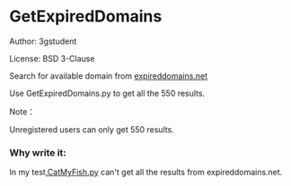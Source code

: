 # GetExpiredDomains

Author: 3gstudent

License: BSD 3-Clause

Search for available domain from [expireddomains.net](https://www.expireddomains.net/)

Use GetExpiredDomains.py to get all the 550 results.

Note：

  Unregistered users can only get 550 results.


### Why write it:

In my test,[CatMyFish.py](https://github.com/Mr-Un1k0d3r/CatMyFish) can't get all the results from expireddomains.net.








